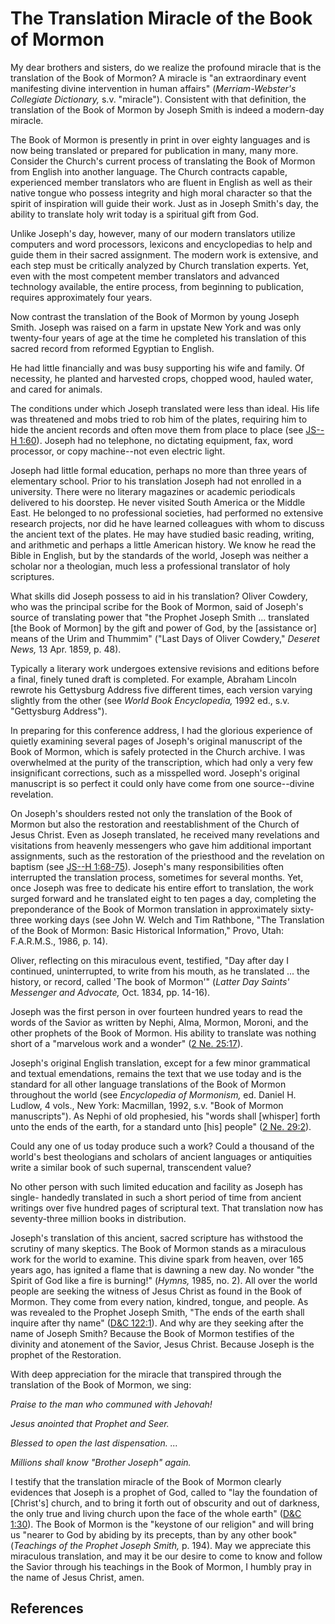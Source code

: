 # The Translation Miracle of the Book of Mormon

My dear brothers and sisters, do we realize the profound miracle that is the
translation of the Book of Mormon? A miracle is "an extraordinary event
manifesting divine intervention in human affairs" (_Merriam-Webster's
Collegiate Dictionary,_ s.v. "miracle"). Consistent with that definition, the
translation of the Book of Mormon by Joseph Smith is indeed a modern-day
miracle.

The Book of Mormon is presently in print in over eighty languages and is now
being translated or prepared for publication in many, many more. Consider the
Church's current process of translating the Book of Mormon from English into
another language. The Church contracts capable, experienced member translators
who are fluent in English as well as their native tongue who possess integrity
and high moral character so that the spirit of inspiration will guide their
work. Just as in Joseph Smith's day, the ability to translate holy writ today
is a spiritual gift from God.

Unlike Joseph's day, however, many of our modern translators utilize computers
and word processors, lexicons and encyclopedias to help and guide them in
their sacred assignment. The modern work is extensive, and each step must be
critically analyzed by Church translation experts. Yet, even with the most
competent member translators and advanced technology available, the entire
process, from beginning to publication, requires approximately four years.

Now contrast the translation of the Book of Mormon by young Joseph Smith.
Joseph was raised on a farm in upstate New York and was only twenty-four years
of age at the time he completed his translation of this sacred record from
reformed Egyptian to English.

He had little financially and was busy supporting his wife and family. Of
necessity, he planted and harvested crops, chopped wood, hauled water, and
cared for animals.

The conditions under which Joseph translated were less than ideal. His life
was threatened and mobs tried to rob him of the plates, requiring him to hide
the ancient records and often move them from place to place (see [JS--H
1:60](/scriptures/pgp/js-h/1.60?lang=eng#59)). Joseph had no telephone, no
dictating equipment, fax, word processor, or copy machine--not even electric
light.

Joseph had little formal education, perhaps no more than three years of
elementary school. Prior to his translation Joseph had not enrolled in a
university. There were no literary magazines or academic periodicals delivered
to his doorstep. He never visited South America or the Middle East. He
belonged to no professional societies, had performed no extensive research
projects, nor did he have learned colleagues with whom to discuss the ancient
text of the plates. He may have studied basic reading, writing, and arithmetic
and perhaps a little American history. We know he read the Bible in English,
but by the standards of the world, Joseph was neither a scholar nor a
theologian, much less a professional translator of holy scriptures.

What skills did Joseph possess to aid in his translation? Oliver Cowdery, who
was the principal scribe for the Book of Mormon, said of Joseph's source of
translating power that "the Prophet Joseph Smith ... translated [the Book of
Mormon] by the gift and power of God, by the [assistance or] means of the Urim
and Thummim" ("Last Days of Oliver Cowdery," _Deseret News,_ 13 Apr. 1859, p.
48).

Typically a literary work undergoes extensive revisions and editions before a
final, finely tuned draft is completed. For example, Abraham Lincoln rewrote
his Gettysburg Address five different times, each version varying slightly
from the other (see _World Book Encyclopedia,_ 1992 ed., s.v. "Gettysburg
Address").

In preparing for this conference address, I had the glorious experience of
quietly examining several pages of Joseph's original manuscript of the Book of
Mormon, which is safely protected in the Church archive. I was overwhelmed at
the purity of the transcription, which had only a very few insignificant
corrections, such as a misspelled word. Joseph's original manuscript is so
perfect it could only have come from one source--divine revelation.

On Joseph's shoulders rested not only the translation of the Book of Mormon
but also the restoration and reestablishment of the Church of Jesus Christ.
Even as Joseph translated, he received many revelations and visitations from
heavenly messengers who gave him additional important assignments, such as the
restoration of the priesthood and the revelation on baptism (see [JS--H
1:68-75](/scriptures/pgp/js-h/1.68-75?lang=eng#67)). Joseph's many
responsibilities often interrupted the translation process, sometimes for
several months. Yet, once Joseph was free to dedicate his entire effort to
translation, the work surged forward and he translated eight to ten pages a
day, completing the preponderance of the Book of Mormon translation in
approximately sixty-three working days (see John W. Welch and Tim Rathbone,
"The Translation of the Book of Mormon: Basic Historical Information," Provo,
Utah: F.A.R.M.S., 1986, p. 14).

Oliver, reflecting on this miraculous event, testified, "Day after day I
continued, uninterrupted, to write from his mouth, as he translated ... the
history, or record, called 'The book of Mormon'" (_Latter Day Saints'
Messenger and Advocate,_ Oct. 1834, pp. 14-16).

Joseph was the first person in over fourteen hundred years to read the words
of the Savior as written by Nephi, Alma, Mormon, Moroni, and the other
prophets of the Book of Mormon. His ability to translate was nothing short of
a "marvelous work and a wonder" ([2 Ne.
25:17](/scriptures/bofm/2-ne/25.17?lang=eng#16)).

Joseph's original English translation, except for a few minor grammatical and
textual emendations, remains the text that we use today and is the standard
for all other language translations of the Book of Mormon throughout the world
(see _Encyclopedia of Mormonism,_ ed. Daniel H. Ludlow, 4 vols., New York:
Macmillan, 1992, s.v. "Book of Mormon manuscripts"). As Nephi of old
prophesied, his "words shall [whisper] forth unto the ends of the earth, for a
standard unto [his] people" ([2 Ne.
29:2](/scriptures/bofm/2-ne/29.2?lang=eng#1)).

Could any one of us today produce such a work? Could a thousand of the world's
best theologians and scholars of ancient languages or antiquities write a
similar book of such supernal, transcendent value?

No other person with such limited education and facility as Joseph has single-
handedly translated in such a short period of time from ancient writings over
five hundred pages of scriptural text. That translation now has seventy-three
million books in distribution.

Joseph's translation of this ancient, sacred scripture has withstood the
scrutiny of many skeptics. The Book of Mormon stands as a miraculous work for
the world to examine. This divine spark from heaven, over 165 years ago, has
ignited a flame that is dawning a new day. No wonder "the Spirit of God like a
fire is burning!" (_Hymns,_ 1985, no. 2). All over the world people are
seeking the witness of Jesus Christ as found in the Book of Mormon. They come
from every nation, kindred, tongue, and people. As was revealed to the Prophet
Joseph Smith, "The ends of the earth shall inquire after thy name" ([D&amp;C
122:1](/scriptures/dc-testament/dc/122.1?lang=eng#0)). And why are they
seeking after the name of Joseph Smith? Because the Book of Mormon testifies
of the divinity and atonement of the Savior, Jesus Christ. Because Joseph is
the prophet of the Restoration.

With deep appreciation for the miracle that transpired through the translation
of the Book of Mormon, we sing:

_Praise to the man who communed with Jehovah!_

_Jesus anointed that Prophet and Seer._

_Blessed to open the last dispensation. ..._

_Millions shall know "Brother Joseph" again._

I testify that the translation miracle of the Book of Mormon clearly evidences
that Joseph is a prophet of God, called to "lay the foundation of [Christ's]
church, and to bring it forth out of obscurity and out of darkness, the only
true and living church upon the face of the whole earth" ([D&amp;C
1:30](/scriptures/dc-testament/dc/1.30?lang=eng#29)). The Book of Mormon is
the "keystone of our religion" and will bring us "nearer to God by abiding by
its precepts, than by any other book" (_Teachings of the Prophet Joseph
Smith,_ p. 194). May we appreciate this miraculous translation, and may it be
our desire to come to know and follow the Savior through his teachings in the
Book of Mormon, I humbly pray in the name of Jesus Christ, amen.

## References

